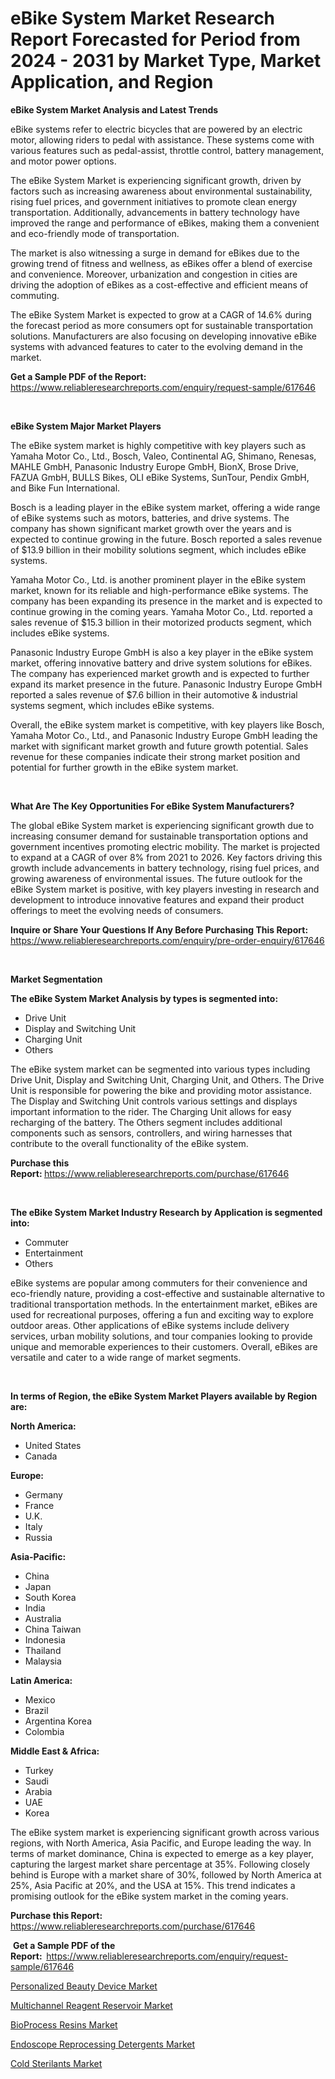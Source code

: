 <p><h1>eBike System Market Research Report Forecasted for Period from 2024 -  2031 by Market Type, Market Application, and Region</h1></p><p><strong>eBike System Market Analysis and Latest Trends</strong></p>
<p><p>eBike systems refer to electric bicycles that are powered by an electric motor, allowing riders to pedal with assistance. These systems come with various features such as pedal-assist, throttle control, battery management, and motor power options.</p><p>The eBike System Market is experiencing significant growth, driven by factors such as increasing awareness about environmental sustainability, rising fuel prices, and government initiatives to promote clean energy transportation. Additionally, advancements in battery technology have improved the range and performance of eBikes, making them a convenient and eco-friendly mode of transportation.</p><p>The market is also witnessing a surge in demand for eBikes due to the growing trend of fitness and wellness, as eBikes offer a blend of exercise and convenience. Moreover, urbanization and congestion in cities are driving the adoption of eBikes as a cost-effective and efficient means of commuting.</p><p>The eBike System Market is expected to grow at a CAGR of 14.6% during the forecast period as more consumers opt for sustainable transportation solutions. Manufacturers are also focusing on developing innovative eBike systems with advanced features to cater to the evolving demand in the market.</p></p>
<p><strong>Get a Sample PDF of the Report:&nbsp;</strong> <a href="https://www.reliableresearchreports.com/enquiry/request-sample/617646">https://www.reliableresearchreports.com/enquiry/request-sample/617646</a></p>
<p>&nbsp;</p>
<p><strong>eBike System Major Market Players</strong></p>
<p><p>The eBike system market is highly competitive with key players such as Yamaha Motor Co., Ltd., Bosch, Valeo, Continental AG, Shimano, Renesas, MAHLE GmbH, Panasonic Industry Europe GmbH, BionX, Brose Drive, FAZUA GmbH, BULLS Bikes, OLI eBike Systems, SunTour, Pendix GmbH, and Bike Fun International.</p><p>Bosch is a leading player in the eBike system market, offering a wide range of eBike systems such as motors, batteries, and drive systems. The company has shown significant market growth over the years and is expected to continue growing in the future. Bosch reported a sales revenue of $13.9 billion in their mobility solutions segment, which includes eBike systems.</p><p>Yamaha Motor Co., Ltd. is another prominent player in the eBike system market, known for its reliable and high-performance eBike systems. The company has been expanding its presence in the market and is expected to continue growing in the coming years. Yamaha Motor Co., Ltd. reported a sales revenue of $15.3 billion in their motorized products segment, which includes eBike systems.</p><p>Panasonic Industry Europe GmbH is also a key player in the eBike system market, offering innovative battery and drive system solutions for eBikes. The company has experienced market growth and is expected to further expand its market presence in the future. Panasonic Industry Europe GmbH reported a sales revenue of $7.6 billion in their automotive & industrial systems segment, which includes eBike systems.</p><p>Overall, the eBike system market is competitive, with key players like Bosch, Yamaha Motor Co., Ltd., and Panasonic Industry Europe GmbH leading the market with significant market growth and future growth potential. Sales revenue for these companies indicate their strong market position and potential for further growth in the eBike system market.</p></p>
<p>&nbsp;</p>
<p><strong>What Are The Key Opportunities For eBike System Manufacturers?</strong></p>
<p><p>The global eBike System market is experiencing significant growth due to increasing consumer demand for sustainable transportation options and government incentives promoting electric mobility. The market is projected to expand at a CAGR of over 8% from 2021 to 2026. Key factors driving this growth include advancements in battery technology, rising fuel prices, and growing awareness of environmental issues. The future outlook for the eBike System market is positive, with key players investing in research and development to introduce innovative features and expand their product offerings to meet the evolving needs of consumers.</p></p>
<p><strong>Inquire or Share Your Questions If Any Before Purchasing This Report:</strong> <a href="https://www.reliableresearchreports.com/enquiry/pre-order-enquiry/617646">https://www.reliableresearchreports.com/enquiry/pre-order-enquiry/617646</a></p>
<p>&nbsp;</p>
<p><strong>Market Segmentation</strong></p>
<p><strong>The eBike System Market Analysis by types is segmented into:</strong></p>
<p><ul><li>Drive Unit</li><li>Display and Switching Unit</li><li>Charging Unit</li><li>Others</li></ul></p>
<p><p>The eBike system market can be segmented into various types including Drive Unit, Display and Switching Unit, Charging Unit, and Others. The Drive Unit is responsible for powering the bike and providing motor assistance. The Display and Switching Unit controls various settings and displays important information to the rider. The Charging Unit allows for easy recharging of the battery. The Others segment includes additional components such as sensors, controllers, and wiring harnesses that contribute to the overall functionality of the eBike system.</p></p>
<p><strong>Purchase this Report:&nbsp;</strong><a href="https://www.reliableresearchreports.com/purchase/617646">https://www.reliableresearchreports.com/purchase/617646</a></p>
<p>&nbsp;</p>
<p><strong>The eBike System Market Industry Research by Application is segmented into:</strong></p>
<p><ul><li>Commuter</li><li>Entertainment</li><li>Others</li></ul></p>
<p><p>eBike systems are popular among commuters for their convenience and eco-friendly nature, providing a cost-effective and sustainable alternative to traditional transportation methods. In the entertainment market, eBikes are used for recreational purposes, offering a fun and exciting way to explore outdoor areas. Other applications of eBike systems include delivery services, urban mobility solutions, and tour companies looking to provide unique and memorable experiences to their customers. Overall, eBikes are versatile and cater to a wide range of market segments.</p></p>
<p>&nbsp;</p>
<p><strong>In terms of Region, the eBike System Market Players available by Region are:</strong></p>
<p>
    <p> <strong> North America: </strong>
        <ul>
            <li>United States</li>
            <li>Canada</li>
        </ul>
        </p> 
    <p> <strong> Europe: </strong>
        <ul>
            <li>Germany</li>
            <li>France</li>
            <li>U.K.</li>
            <li>Italy</li>
            <li>Russia</li>
        </ul>
        </p> 
    <p> <strong> Asia-Pacific: </strong>
        <ul>
            <li>China</li>
            <li>Japan</li>
            <li>South Korea</li>
            <li>India</li>
            <li>Australia</li>
            <li>China Taiwan</li>
            <li>Indonesia</li>
            <li>Thailand</li>
            <li>Malaysia</li>
        </ul>
        </p> 
    <p> <strong> Latin America: </strong>
        <ul>
            <li>Mexico</li>
            <li>Brazil</li>
            <li>Argentina Korea</li>
            <li>Colombia</li>
        </ul>
        </p> 
    <p> <strong> Middle East & Africa: </strong>
        <ul>
            <li>Turkey</li>
            <li>Saudi</li>
            <li>Arabia</li>
            <li>UAE</li>
            <li>Korea</li>
        </ul>
    </p>
    </p>
<p><p>The eBike system market is experiencing significant growth across various regions, with North America, Asia Pacific, and Europe leading the way. In terms of market dominance, China is expected to emerge as a key player, capturing the largest market share percentage at 35%. Following closely behind is Europe with a market share of 30%, followed by North America at 25%, Asia Pacific at 20%, and the USA at 15%. This trend indicates a promising outlook for the eBike system market in the coming years.</p></p>
<p><strong>Purchase this Report: </strong><a href="https://www.reliableresearchreports.com/purchase/617646">https://www.reliableresearchreports.com/purchase/617646</a></p>
<p>&nbsp;<strong>Get a Sample PDF of the Report:&nbsp;&nbsp;</strong><a href="https://www.reliableresearchreports.com/enquiry/request-sample/617646">https://www.reliableresearchreports.com/enquiry/request-sample/617646</a></p>
<p><strong></strong></p>
<p><p><a href="https://github.com/Angelnienowdseej3e45z3p8c/Market-Research-Report-List-1/blob/main/personalized-beauty-device-market.md">Personalized Beauty Device Market</a></p><p><a href="https://issuu.com/reportprime-2/docs/multichannel-reagent-reservoir-market-size-2030.pp">Multichannel Reagent Reservoir Market</a></p><p><a href="https://issuu.com/reportprime-2/docs/bioprocess-resins-market-size-2030.pptx">BioProcess Resins Market</a></p><p><a href="https://github.com/eeaveuhhh/Market-Research-Report-List-1/blob/main/endoscope-reprocessing-detergents-market.md">Endoscope Reprocessing Detergents Market</a></p><p><a href="https://github.com/brentleyjimmiealvaradoz4l1rea/Market-Research-Report-List-1/blob/main/cold-sterilants-market.md">Cold Sterilants Market</a></p></p>
